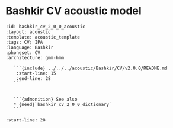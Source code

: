 
# Bashkir CV acoustic model

``````{acoustic} Bashkir CV acoustic model
:id: bashkir_cv_2_0_0_acoustic
:layout: acoustic
:template: acoustic_template
:tags: CV; IPA
:language: Bashkir
:phoneset: CV
:architecture: gmm-hmm

   ```{include} ../../../acoustic/Bashkir/CV/v2.0.0/README.md
    :start-line: 15
    :end-line: 28
   ```


   ```{admonition} See also
   * {need}`bashkir_cv_2_0_0_dictionary`
   ```
``````

```{include} ../../../acoustic/Bashkir/CV/v2.0.0/README.md
:start-line: 28
```
